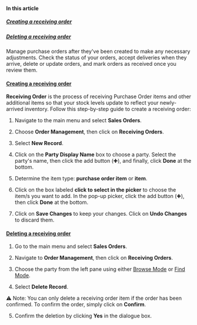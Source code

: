 
#### In this article

##### [Creating a receiving order](Creating%20a%20receiving%20order.md)

##### [Deleting a receiving order](Deleting%20a%20receiving%20order.md)

Manage purchase orders after they've been created to make any necessary adjustments. Check the status of your orders, accept deliveries when they arrive, delete or update orders, and mark orders as received once you review them. 
#### [Creating a receiving order](Creating%20a%20receiving%20order.md)
 
**Receiving Order** is the process of receiving Purchase Order items and other additional items so that your stock levels update to reflect your newly-arrived inventory. 
Follow this step-by-step guide to create a receiving order:

1. Navigate to the main menu and select **Sales Orders**.

2. Choose **Order Management**, then click on **Receiving Orders**.

3. Select **New Record**.

4. Click on the **Party Display Name** box to choose a party. Select the party's name, then click the add button (✚), and finally, click **Done** at the bottom.

5. Determine the item type: **purchase order item** or **item**.

6. Click on the box labeled **click to select in the picker** to choose the item/s you want to add. In the pop-up picker, click the add button (✚), then click **Done** at the bottom.

7. Click on **Save Changes** to keep your changes.  Click on **Undo Changes** to discard them. 

#### [Deleting a receiving order](Deleting%20a%20receiving%20order.md)

1. Go to the main menu and select **Sales Orders**.

2. Navigate to **Order Management**, then click on **Receiving Orders**.

3. Choose the party from the left pane using either [Browse Mode](Browse%20Mode.md) or [Find Mode](Find%20Mode.md). 

4. Select **Delete Record**. 

⚠️ Note: You can only delete a receiving order item if the order has been confirmed. To confirm the order, simply click on **Confirm**.

5. Confirm the deletion by clicking **Yes** in the dialogue box.